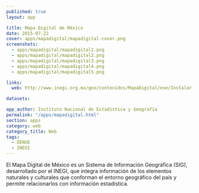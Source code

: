 ```yaml
---
published: true
layout: app

title: Mapa Digital de México
date: 2015-07-22
cover: apps/mapadigital/mapadigital-cover.png
screenshots:
  - apps/mapadigital/mapadigital1.png
  - apps/mapadigital/mapadigital2.png
  - apps/mapadigital/mapadigital3.png
  - apps/mapadigital/mapadigital4.png
  - apps/mapadigital/mapadigital5.png

links:
  web: http://www.inegi.org.mx/geo/contenidos/MapaDigital/exe/Instalar_MapaDigital_6.1.0.exe

datasets:

app_author: Instituto Nacional de Estadística y Geografía
permalink: "/apps/mapadigital.html"
section: apps
category: web
category_title: Web
tags:
  - DENUE
  - INEGI
---
```


El Mapa Digital de México es un Sistema de Información Geográfica (SIG), desarrollado por el INEGI, que integra información de los elementos naturales y culturales que conforman el entorno geográfico del país y permite relacionarlos con información estadística.